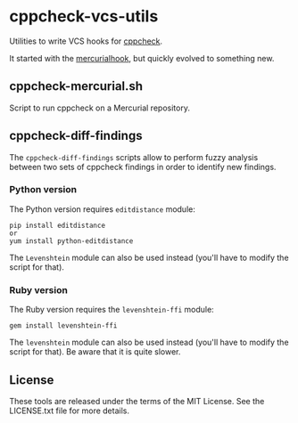 # cppcheck-vcs-utils

Utilities to write VCS hooks for [cppcheck](http://cppcheck.net/).

It started with the [mercurialhook](https://sourceforge.net/p/cppcheck/wiki/mercurialhook/), but quickly evolved to something new.

## cppcheck-mercurial.sh

Script to run cppcheck on a Mercurial repository.

## cppcheck-diff-findings

The `cppcheck-diff-findings` scripts allow to perform fuzzy analysis between two sets of cppcheck findings in order to identify new findings.

### Python version

The Python version requires `editdistance` module:

```
pip install editdistance
or
yum install python-editdistance
```

The `Levenshtein` module can also be used instead (you'll have to modify the script for that).

### Ruby version

The Ruby version requires the `levenshtein-ffi` module:

```
gem install levenshtein-ffi
```

The `levenshtein` module can also be used instead (you'll have to modify the script for that).
Be aware that it is quite slower.

## License

These tools are released under the terms of the MIT License. See the LICENSE.txt file for more details.
